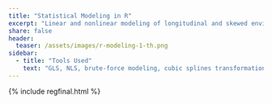 ```yaml
---
title: "Statistical Modeling in R"
excerpt: "Linear and nonlinear modeling of longitudinal and skewed environmental datasets."
share: false
header:
  teaser: /assets/images/r-modeling-1-th.png
sidebar:
  - title: "Tools Used"
    text: "GLS, NLS, brute-force modeling, cubic splines transformation"
---
```


{% include regfinal.html %}
